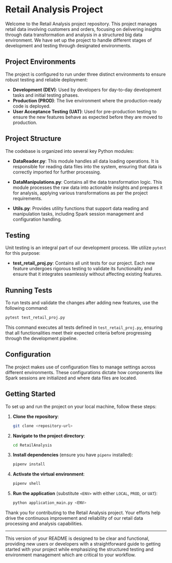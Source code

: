 
# Retail Analysis Project

Welcome to the Retail Analysis project repository. This project manages retail data involving customers and orders, focusing on delivering insights through data transformation and analysis in a structured big data environment. We have set up the project to handle different stages of development and testing through designated environments.

## Project Environments

The project is configured to run under three distinct environments to ensure robust testing and reliable deployment:

- **Development (DEV)**: Used by developers for day-to-day development tasks and initial testing phases.
- **Production (PROD)**: The live environment where the production-ready code is deployed.
- **User Acceptance Testing (UAT)**: Used for pre-production testing to ensure the new features behave as expected before they are moved to production.

## Project Structure

The codebase is organized into several key Python modules:

- **DataReader.py**: This module handles all data loading operations. It is responsible for reading data files into the system, ensuring that data is correctly imported for further processing.

- **DataManipulations.py**: Contains all the data transformation logic. This module processes the raw data into actionable insights and prepares it for analysis, applying various transformations as per the project requirements.

- **Utils.py**: Provides utility functions that support data reading and manipulation tasks, including Spark session management and configuration handling.

## Testing

Unit testing is an integral part of our development process. We utilize `pytest` for this purpose:

- **test_retail_proj.py**: Contains all unit tests for our project. Each new feature undergoes rigorous testing to validate its functionality and ensure that it integrates seamlessly without affecting existing features.

## Running Tests

To run tests and validate the changes after adding new features, use the following command:

```bash
pytest test_retail_proj.py
```

This command executes all tests defined in `test_retail_proj.py`, ensuring that all functionalities meet their expected criteria before progressing through the development pipeline.

## Configuration

The project makes use of configuration files to manage settings across different environments. These configurations dictate how components like Spark sessions are initialized and where data files are located.

## Getting Started

To set up and run the project on your local machine, follow these steps:

1. **Clone the repository**:
   ```bash
   git clone <repository-url>
   ```

2. **Navigate to the project directory**:
   ```bash
   cd RetailAnalysis
   ```

3. **Install dependencies** (ensure you have `pipenv` installed):
   ```bash
   pipenv install
   ```

4. **Activate the virtual environment**:
   ```bash
   pipenv shell
   ```

5. **Run the application** (substitute `<ENV>` with either `LOCAL`, `PROD`, or `UAT`):
   ```bash
   python application_main.py <ENV>
   ```

Thank you for contributing to the Retail Analysis project. Your efforts help drive the continuous improvement and reliability of our retail data processing and analysis capabilities.

---

This version of your README is designed to be clear and functional, providing new users or developers with a straightforward guide to getting started with your project while emphasizing the structured testing and environment management which are critical to your workflow.
